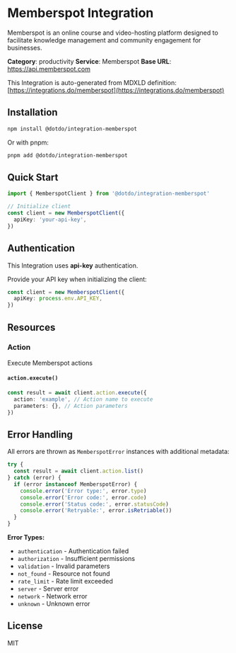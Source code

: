 # Memberspot Integration

Memberspot is an online course and video-hosting platform designed to facilitate knowledge management and community engagement for businesses.

**Category**: productivity
**Service**: Memberspot
**Base URL**: https://api.memberspot.com

This Integration is auto-generated from MDXLD definition: [https://integrations.do/memberspot](https://integrations.do/memberspot)

## Installation

```bash
npm install @dotdo/integration-memberspot
```

Or with pnpm:

```bash
pnpm add @dotdo/integration-memberspot
```

## Quick Start

```typescript
import { MemberspotClient } from '@dotdo/integration-memberspot'

// Initialize client
const client = new MemberspotClient({
  apiKey: 'your-api-key',
})
```

## Authentication

This Integration uses **api-key** authentication.

Provide your API key when initializing the client:

```typescript
const client = new MemberspotClient({
  apiKey: process.env.API_KEY,
})
```

## Resources

### Action

Execute Memberspot actions

#### `action.execute()`

```typescript
const result = await client.action.execute({
  action: 'example', // Action name to execute
  parameters: {}, // Action parameters
})
```

## Error Handling

All errors are thrown as `MemberspotError` instances with additional metadata:

```typescript
try {
  const result = await client.action.list()
} catch (error) {
  if (error instanceof MemberspotError) {
    console.error('Error type:', error.type)
    console.error('Error code:', error.code)
    console.error('Status code:', error.statusCode)
    console.error('Retryable:', error.isRetriable())
  }
}
```

**Error Types:**

- `authentication` - Authentication failed
- `authorization` - Insufficient permissions
- `validation` - Invalid parameters
- `not_found` - Resource not found
- `rate_limit` - Rate limit exceeded
- `server` - Server error
- `network` - Network error
- `unknown` - Unknown error

## License

MIT
